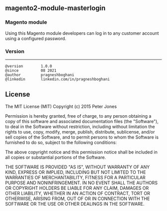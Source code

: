 ## magento2-module-masterlogin


### Magento module
Using this Magento module developers can log in to any customer account using a configured password.


### Version
***
	@version		1.0.0
	@since			08 2021
	@author			pragneshboghani
	@linkedin		linkedin.com/in/pragneshboghani

## License

The MIT License (MIT)
Copyright (c) 2015 Peter Jones

Permission is hereby granted, free of charge, to any person obtaining a copy of this software and associated documentation files (the "Software"), to deal in the Software without restriction, including without limitation the rights to use, copy, modify, merge, publish, distribute, sublicense, and/or sell copies of the Software, and to permit persons to whom the Software is furnished to do so, subject to the following conditions:

The above copyright notice and this permission notice shall be included in all copies or substantial portions of the Software.

THE SOFTWARE IS PROVIDED "AS IS", WITHOUT WARRANTY OF ANY KIND, EXPRESS OR IMPLIED, INCLUDING BUT NOT LIMITED TO THE WARRANTIES OF MERCHANTABILITY, FITNESS FOR A PARTICULAR PURPOSE AND NONINFRINGEMENT. IN NO EVENT SHALL THE AUTHORS OR COPYRIGHT HOLDERS BE LIABLE FOR ANY CLAIM, DAMAGES OR OTHER LIABILITY, WHETHER IN AN ACTION OF CONTRACT, TORT OR OTHERWISE, ARISING FROM, OUT OF OR IN CONNECTION WITH THE SOFTWARE OR THE USE OR OTHER DEALINGS IN THE SOFTWARE.